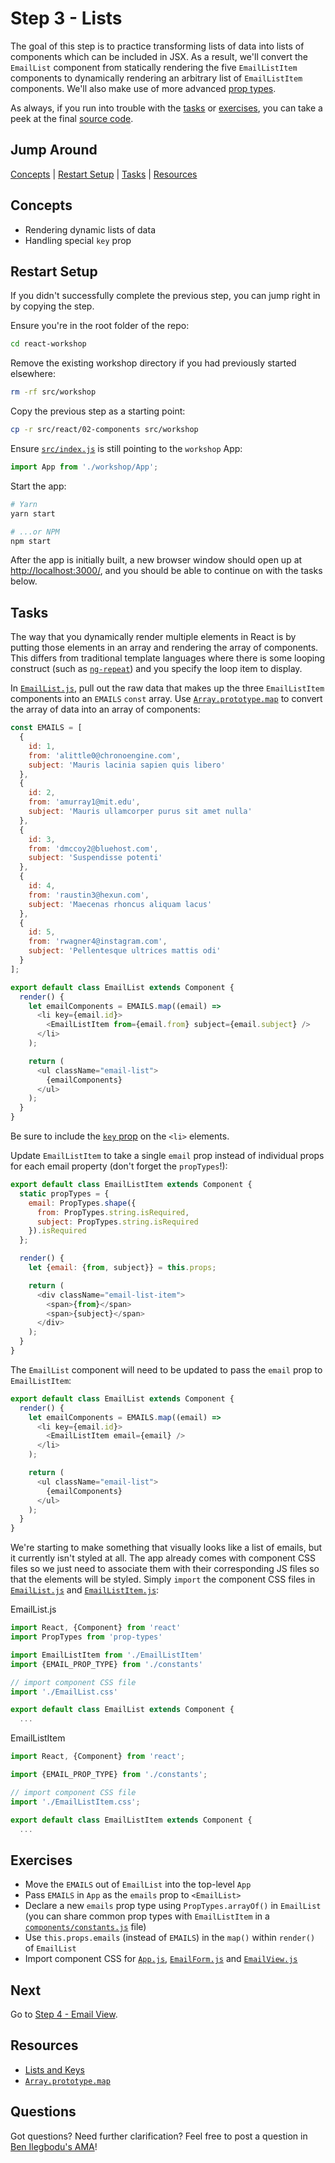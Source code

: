 # Step 3 - Lists

The goal of this step is to practice transforming lists of data into lists of components which can be included in JSX. As a result, we'll convert the `EmailList` component from statically rendering the five `EmailListItem` components to dynamically rendering an arbitrary list of `EmailListItem` components. We'll also make use of more advanced [prop types](https://facebook.github.io/react/docs/typechecking-with-proptypes.html).

As always, if you run into trouble with the [tasks](#tasks) or [exercises](#exercises), you can take a peek at the final [source code](./).

## Jump Around

[Concepts](#concepts) | [Restart Setup](#restart-setup) | [Tasks](#tasks) | [Resources](#resources)

## Concepts

- Rendering dynamic lists of data
- Handling special `key` prop

## Restart Setup

If you didn't successfully complete the previous step, you can jump right in by copying the step.

Ensure you're in the root folder of the repo:

```sh
cd react-workshop
```

Remove the existing workshop directory if you had previously started elsewhere:

```sh
rm -rf src/workshop
```

Copy the previous step as a starting point:

```sh
cp -r src/react/02-components src/workshop
```

Ensure [`src/index.js`](../index.js#L3) is still pointing to the `workshop` App:

```js
import App from './workshop/App';
```

Start the app:

```sh
# Yarn
yarn start

# ...or NPM
npm start
```

After the app is initially built, a new browser window should open up at [http://localhost:3000/](http://localhost:3000/), and you should be able to continue on with the tasks below.

## Tasks

The way that you dynamically render multiple elements in React is by putting those elements in an array and rendering the array of components. This differs from traditional template languages where there is some looping construct (such as [`ng-repeat`](https://docs.angularjs.org/api/ng/directive/ngRepeat)) and you specify the loop item to display.

In [`EmailList.js`](components/EmailList.js), pull out the raw data that makes up the three `EmailListItem` components into an `EMAILS` `const` array. Use [`Array.prototype.map`](https://developer.mozilla.org/en-US/docs/Web/JavaScript/Reference/Global_Objects/Array/map) to convert the array of data into an array of components:

```js
const EMAILS = [
  {
    id: 1,
    from: 'alittle0@chronoengine.com',
    subject: 'Mauris lacinia sapien quis libero'
  },
  {
    id: 2,
    from: 'amurray1@mit.edu',
    subject: 'Mauris ullamcorper purus sit amet nulla'
  },
  {
    id: 3,
    from: 'dmccoy2@bluehost.com',
    subject: 'Suspendisse potenti'
  },
  {
    id: 4,
    from: 'raustin3@hexun.com',
    subject: 'Maecenas rhoncus aliquam lacus'
  },
  {
    id: 5,
    from: 'rwagner4@instagram.com',
    subject: 'Pellentesque ultrices mattis odi'
  }
];

export default class EmailList extends Component {
  render() {
    let emailComponents = EMAILS.map((email) =>
      <li key={email.id}>
        <EmailListItem from={email.from} subject={email.subject} />
      </li>
    );

    return (
      <ul className="email-list">
        {emailComponents}
      </ul>
    );
  }
}
```

Be sure to include the [`key` prop](https://facebook.github.io/react/docs/lists-and-keys.html) on the `<li>` elements.

Update `EmailListItem` to take a single `email` prop instead of individual props for each email property (don't forget the `propTypes`!):

```js
export default class EmailListItem extends Component {
  static propTypes = {
    email: PropTypes.shape({
      from: PropTypes.string.isRequired,
      subject: PropTypes.string.isRequired
    }).isRequired
  };

  render() {
    let {email: {from, subject}} = this.props;

    return (
      <div className="email-list-item">
        <span>{from}</span>
        <span>{subject}</span>
      </div>
    );
  }
}
```

The `EmailList` component will need to be updated to pass the `email` prop to `EmailListItem`:

```js
export default class EmailList extends Component {
  render() {
    let emailComponents = EMAILS.map((email) =>
      <li key={email.id}>
        <EmailListItem email={email} />
      </li>
    );

    return (
      <ul className="email-list">
        {emailComponents}
      </ul>
    );
  }
}
```

We're starting to make something that visually looks like a list of emails, but it currently isn't styled at all. The app already comes with component CSS files so we just need to associate them with their corresponding JS files so that the elements will be styled. Simply `import` the component CSS files in [`EmailList.js`](components/EmailList.js) and [`EmailListItem.js`](components/EmailListItem.js):

EmailList.js
```js
import React, {Component} from 'react'
import PropTypes from 'prop-types'

import EmailListItem from './EmailListItem'
import {EMAIL_PROP_TYPE} from './constants'

// import component CSS file
import './EmailList.css'

export default class EmailList extends Component {
  ...
```

EmailListItem
```js
import React, {Component} from 'react';

import {EMAIL_PROP_TYPE} from './constants';

// import component CSS file
import './EmailListItem.css';

export default class EmailListItem extends Component {
  ...
```

## Exercises

- Move the `EMAILS` out of `EmailList` into the top-level `App`
- Pass `EMAILS` in `App` as the `emails` prop to `<EmailList>`
- Declare a new `emails` prop type using `PropTypes.arrayOf()` in `EmailList` (you can share common prop types with `EmailListItem` in a [`components/constants.js`](components/constants.js) file)
- Use `this.props.emails` (instead of `EMAILS`) in the `map()` within `render()` of `EmailList`
- Import component CSS for [`App.js`](App.js), [`EmailForm.js`](components/EmailForm.js) and [`EmailView.js`](components/EmailView.js)

## Next

Go to [Step 4 - Email View](../04-email-view/).

## Resources

- [Lists and Keys](https://facebook.github.io/react/docs/lists-and-keys.html)
- [`Array.prototype.map`](https://developer.mozilla.org/en-US/docs/Web/JavaScript/Reference/Global_Objects/Array/map)

## Questions

Got questions? Need further clarification? Feel free to post a question in [Ben Ilegbodu's AMA](http://www.benmvp.com/ama/)!
